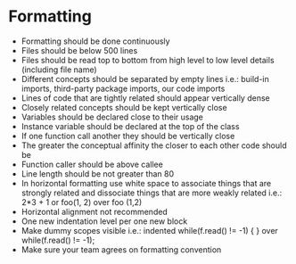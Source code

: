 # Formatting

- Formatting should be done continuously
- Files should be below 500 lines
- Files should be read top to bottom from high level to low level details (including file name)
- Different concepts should be separated by empty lines i.e.: build-in imports, third-party package imports, our code imports
- Lines of code that are tightly related should appear vertically dense
- Closely related concepts should be kept vertically close
- Variables should be declared close to their usage
- Instance variable should be declared at the top of the class
- If one function call another they should be vertically close
- The greater the conceptual affinity the closer to each other code should be
- Function caller should be above callee
- Line length should be not greater than 80
- In horizontal formatting use white space to associate things that are strongly related and dissociate 
things that are more weakly related i.e.: 2*3 + 1 or foo(1, 2) over foo (1,2)
- Horizontal alignment not recommended
- One new indentation level per one new block
- Make dummy scopes visible i.e.: indented while(f.read() != -1) { } over while(f.read() != -1);
- Make sure your team agrees on formatting convention

